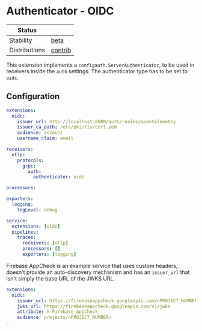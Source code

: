 # Authenticator - OIDC

| Status                   |                      |
| ------------------------ |----------------------|
| Stability                | [beta]               |
| Distributions            | [contrib]            |

This extension implements a `configauth.ServerAuthenticator`, to be used in receivers inside the `auth` settings. The authenticator type has to be set to `oidc`.

## Configuration

```yaml
extensions:
  oidc:
    issuer_url: http://localhost:8080/auth/realms/opentelemetry
    issuer_ca_path: /etc/pki/tls/cert.pem
    audience: account
    username_claim: email

receivers:
  otlp:
    protocols:
      grpc:
        auth:
          authenticator: oidc

processors:

exporters:
  logging:
    logLevel: debug

service:
  extensions: [oidc]
  pipelines:
    traces:
      receivers: [otlp]
      processors: []
      exporters: [logging]
```
Firebase AppCheck is an example service that uses custom headers, doesn't provide an auto-discovery mechanism and has an `issuer_url` that isn't simply the base URL of the JWKS URL.
```yaml
extensions:
  oidc:
    issuer_url: https://firebaseappcheck.googleapis.com/<PROJECT_NUMBER>
    jwks_url: https://firebaseappcheck.googleapis.com/v1/jwks
    attribute: X-Firebase-AppCheck
    audience: projects/<PROJECT_NUMBER>
...
```
[beta]:https://github.com/open-telemetry/opentelemetry-collector#beta
[contrib]:https://github.com/open-telemetry/opentelemetry-collector-releases/tree/main/distributions/otelcol-contrib
